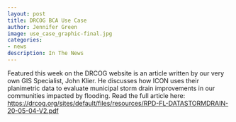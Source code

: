 ```yaml
---
layout: post
title: DRCOG BCA Use Case
author: Jennifer Green
image: use_case_graphic-final.jpg
categories:
- news
description: In The News
---
```


Featured this week on the DRCOG website is an article written by our very own GIS Specialist, John Klier. He discusses how ICON uses their planimetric data to evaluate municipal storm drain improvements in our communities impacted by flooding. Read the full article here: https://drcog.org/sites/default/files/resources/RPD-FL-DATASTORMDRAIN-20-05-04-V2.pdf
